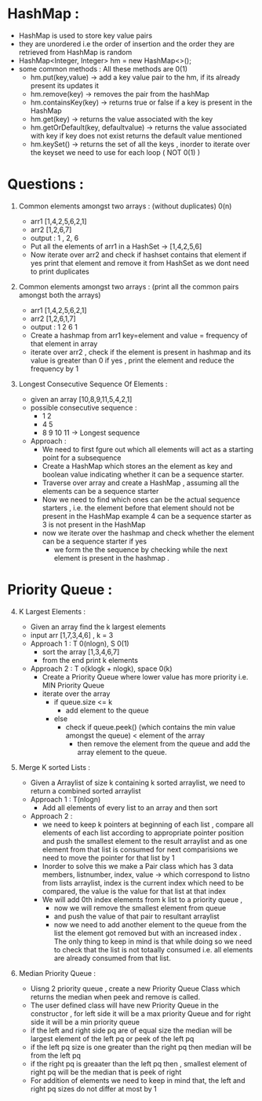 # HashMap :
  - HashMap is used to store key value pairs
  - they are unordered i.e the order of insertion and the order they are retrieved from HashMap is random
  - HashMap<Integer, Integer> hm = new HashMap<>();
  - some common methods : All these methods are 0(1)
    -  hm.put(key,value) -> add a key value pair to the hm, if its already present its updates it  
    -  hm.remove(key) -> removes the pair from the hashMap
    -  hm.containsKey(key) -> returns true or false if a key is present in the HashMap 
    -  hm.get(key) -> returns the value associated with the key
    -  hm.getOrDefault(key, defaultvalue) -> returns the value associated with key if key does not exist returns the default value mentioned
    -  hm.keySet() -> returns the set of all the keys , inorder to iterate over the keyset we need to use for each loop ( NOT 0(1) )



# Questions :
1. Common elements amongst two arrays : (without duplicates) 0(n)
    - arr1 [1,4,2,5,6,2,1] 
    - arr2 [1,2,6,7]
    - output : 1 , 2,  6
    - Put all the elements of arr1 in a HashSet -> [1,4,2,5,6]
    - Now iterate over arr2 and check if hashset contains that element if yes print that element and remove it from HashSet as we dont need to print duplicates
 
2. Common elements amongst two arrays : (print all the common pairs amongst both the arrays)
    - arr1 [1,4,2,5,6,2,1]
    - arr2 [1,2,6,1,7]
    - output : 1 2 6 1 
    - Create a hashmap from arr1 key=element and value = frequency of that element in array
    - iterate over arr2 , check if the element is present in hashmap and its value is greater than 0 if yes , print the element and reduce the frequency by 1

3. Longest Consecutive Sequence Of Elements :
    - given an array [10,8,9,11,5,4,2,1]
    - possible consecutive sequence : 
      - 1 2
      - 4 5
      - 8 9 10 11 -> Longest sequence 
    - Approach : 
      - We need to first fgure out which all elements will act as a starting point for a subsequence 
      - Create a HashMap which stores an the element as key and boolean value indicating whether it can be a sequence starter.
      - Traverse over array and create a HashMap , assuming all the elements can be a sequence starter
      - Now we need to find which ones can be the actual sequence starters , i.e. the element before that element should not be present in the HashMap example 4 can be a sequence starter as 3 is not present in the HashMap
      - now we iterate over the hashmap and check whether the element can be a sequence starter if yes
        - we form the the sequence by checking while the next element is present in the hashmap .
     
# Priority Queue : 

4. K Largest Elements : 
    - Given an array find the k largest elements 
    - input arr [1,7,3,4,6] , k = 3
    - Approach 1 : T 0(nlogn), S 0(1)
      - sort the array [1,3,4,6,7]
      - from the end print k elements
    - Approach 2 : T o(klogk + nlogk), space 0(k)
      - Create a Priority Queue where lower value has more priority i.e. MIN Priority Queue
      - iterate over the array
        - if queue.size <= k 
          - add element to the queue
        - else 
          - check if queue.peek() (which contains the min value amongst the queue) < element of the array
            - then remove the element from the queue and add the array element to the queue.             

5. Merge K sorted Lists :
    - Given a Arraylist of size k containing k sorted arraylist, we need to return a combined sorted arraylist 
    - Approach 1 : T(nlogn) 
      - Add all elements of every list to an array and then sort
    - Approach 2 :
      - we need to keep k pointers at beginning of each list , compare all elements of each list according to appropriate pointer position and push the smallest element to the result arraylist and as one element from that list is consumed for next comparisions we need to move the pointer for that list by 1
      - Inorder to solve this we make a Pair class which has 3 data members, listnumber, index, value -> which correspond to listno from lists arraylist, index is the current index which need to be compared, the value is the value for that list at that index
      - We will add 0th index elements from k list to a priority queue ,
        - now we will remove the smallest element from queue 
        - and push the value of that pair to resultant arraylist
        - now we need to add another element to the queue from the list the element got removed but with an increased index . The only thing to keep in mind is that while doing so we need to check that the list is not totaally consumed i.e. all elements are already consumed from that list.  

6. Median Priority Queue : 
    - Uisng 2 priority queue , create a new Priority Queue Class which returns the median when peek and remove is called.
    - The user defined class will have new Priority Queue in the constructor , for left side it will be a max priority Queue and for right side it will be a min priority queue
    - if the left and right side pq are of equal size the median will be largest element of the left pq or peek of the left pq
    - if the left pq size is one greater than the right pq then median will be from the left pq
    - if the right pq is greaater than the left pq then , smallest element of right pq will be the median that is peek of right
    - For addition of elements we need to keep in mind that, the left and right pq sizes do not differ at most by 1
